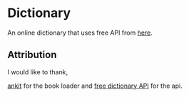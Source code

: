 # Dictionary

An online dictionary that uses free API from [here](https://dictionaryapi.dev/).

## Attribution

I would like to thank, 

[ankit](https://codepen.io/celebstori/pen/YzvYvVL) for the book loader and [free dictionary API](https://dictionaryapi.dev/) for the api.
